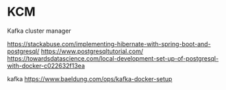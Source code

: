 # KCM
Kafka cluster manager

https://stackabuse.com/implementing-hibernate-with-spring-boot-and-postgresql/
https://www.postgresqltutorial.com/
https://towardsdatascience.com/local-development-set-up-of-postgresql-with-docker-c022632f13ea


kafka
https://www.baeldung.com/ops/kafka-docker-setup

